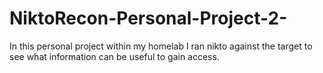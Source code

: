 # NiktoRecon-Personal-Project-2-
In this personal project within my homelab I ran nikto against the target to see what information can be useful to gain access.
